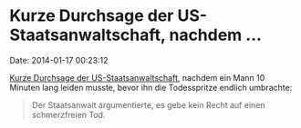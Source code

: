 Kurze Durchsage der US-Staatsanwaltschaft, nachdem \...
=======================================================

Date: 2014-01-17 00:23:12

[Kurze Durchsage der
US-Staatsanwaltschaft](http://spiegel.de/article.do?id=943973), nachdem
ein Mann 10 Minuten lang leiden musste, bevor ihn die Todesspritze
endlich umbrachte:

> Der Staatsanwalt argumentierte, es gebe kein Recht auf einen
> schmerzfreien Tod.
